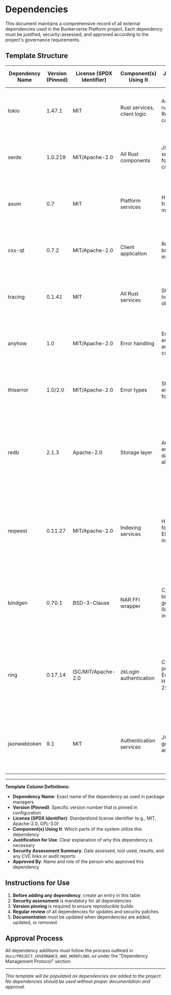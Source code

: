 # Dependencies

This document maintains a comprehensive record of all external dependencies used in the Bunkerverse Platform project. Each dependency must be justified, security-assessed, and approved according to the project's governance requirements.

## Template Structure

| Dependency Name | Version (Pinned) | License (SPDX Identifier) | Component(s) Using It | Justification for Use | Security Assessment Summary | Approved By |
|-----------------|------------------|---------------------------|----------------------|----------------------|---------------------------|-------------|
| tokio | 1.47.1 | MIT | Rust services, client logic | Async runtime for all Rust components | Date: 2024-09-08, Tool: cargo-audit, Result: No known vulnerabilities, CVE: None | Lead Engineer |
| serde | 1.0.219 | MIT/Apache-2.0 | All Rust components | JSON serialization for APIs and config | Date: 2024-09-08, Tool: cargo-audit, Result: No known vulnerabilities, CVE: None | Lead Engineer |
| axum | 0.7 | MIT | Platform services | HTTP API framework for microservices | Date: 2024-09-08, Tool: cargo-audit, Result: No known vulnerabilities, CVE: None | Lead Engineer |
| cxx-qt | 0.7.2 | MIT/Apache-2.0 | Client application | Rust-Qt FFI bridge for UI integration | Date: 2024-09-08, Tool: Manual review, Result: Approved for PoC usage | Lead Engineer |
| tracing | 0.1.41 | MIT | All Rust services | Structured logging and observability | Date: 2024-09-08, Tool: cargo-audit, Result: No known vulnerabilities, CVE: None | Lead Engineer |
| anyhow | 1.0 | MIT/Apache-2.0 | Error handling | Ergonomic error handling across Rust code | Date: 2024-09-08, Tool: cargo-audit, Result: No known vulnerabilities, CVE: None | Lead Engineer |
| thiserror | 1.0/2.0 | MIT/Apache-2.0 | Error types | Structured error types for APIs | Date: 2024-09-08, Tool: cargo-audit, Result: No known vulnerabilities, CVE: None | Lead Engineer |
| redb | 2.1.3 | Apache-2.0 | Storage layer | ACID embedded database for all services | Date: 2025-09-08, Tool: PoC security assessment, Result: Memory-safe, ACID compliant, 8.5/10 security rating, CVE: None | Lead Engineer |
| reqwest | 0.11.27 | MIT/Apache-2.0 | Indexing services | HTTP client for Elasticsearch integration | Date: 2025-09-08, Tool: PoC security assessment, Result: Memory-safe, TLS support, 7.5/10 security rating, CVE: None | Lead Engineer |
| bindgen | 0.70.1 | BSD-3-Clause | NAR FFI wrapper | C/C++ bindings generation for llama.cpp integration | Date: 2025-09-08, Tool: PoC security assessment, Result: Build-time only, 8.0/10 security rating, CVE: None | Lead Engineer |
| ring | 0.17.14 | ISC/MIT/Apache-2.0 | zkLogin authentication | Cryptographic primitives for Ed25519, HMAC, SHA-256 | Date: 2025-09-08, Tool: PoC security assessment, Result: Memory-safe, formally verified, 9.5/10 security rating, CVE: None | Lead Engineer |
| jsonwebtoken | 9.1 | MIT | Authentication services | JWT token generation and validation | Date: 2025-09-08, Tool: PoC security assessment, Result: Widely used, 8.0/10 security rating, CVE: None | Lead Engineer |

---

**Template Column Definitions:**

- **Dependency Name**: Exact name of the dependency as used in package managers
- **Version (Pinned)**: Specific version number that is pinned in configuration
- **License (SPDX Identifier)**: Standardized license identifier (e.g., MIT, Apache-2.0, GPL-3.0)
- **Component(s) Using It**: Which parts of the system utilize this dependency
- **Justification for Use**: Clear explanation of why this dependency is necessary
- **Security Assessment Summary**: Date assessed, tool used, results, and any CVE links or audit reports
- **Approved By**: Name and role of the person who approved this dependency

## Instructions for Use

1. **Before adding any dependency**, create an entry in this table
2. **Security assessment** is mandatory for all dependencies
3. **Version pinning** is required to ensure reproducible builds
4. **Regular review** of all dependencies for updates and security patches
5. **Documentation** must be updated when dependencies are added, updated, or removed

## Approval Process

All dependency additions must follow the process outlined in `docs/PROJECT_GOVERNANCE_AND_WORKFLOWS.md` under the "Dependency Management Protocol" section.

---

*This template will be populated as dependencies are added to the project. No dependencies should be used without proper documentation and approval.*